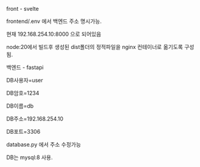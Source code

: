front - svelte

frontend/.env 에서 백엔드 주소 명시가능.

현재 192.168.254.10:8000 으로 되어있음

node:20에서 빌드후 생성된 dist폴더의 정적파일을 nginx 컨테이너로 옮기도록 구성됨.

백엔드 - fastapi

DB사용자=user

DB암호=1234

DB이름=db

DB주소=192.168.254.10

DB포트=3306

database.py 에서 주소 수정가능

DB는 mysql:8 사용.
